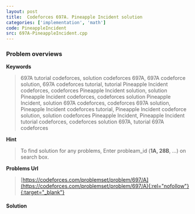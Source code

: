```yaml
---
layout: post
title:  Codeforces 697A. Pineapple Incident solution
categories: ['implementation', 'math']
code: PineappleIncident
src: 697A-PineappleIncident.cpp
---
```

### **Problem overviews**

**Keywords**
> 697A tutorial codeforces, solution codeforces 697A, 697A codeforce solution, 697A codeforces tutorial, tutorial Pineapple Incident codeforces, codeforces Pineapple Incident solution, solution Pineapple Incident codeforces, codeforces solution Pineapple Incident, solution 697A codeforces, codeforces 697A solution, Pineapple Incident codeforces tutorial, Pineapple Incident codeforce solution, solution codeforces Pineapple Incident, Pineapple Incident tutorial codeforces, codeforces solution 697A, tutorial 697A codeforces

**Hint**
> To find solution for any problems, Enter probleam_id (**1A, 28B**, ...) on search box. 

**Problems Url**
> [https://codeforces.com/problemset/problem/697/A](https://codeforces.com/problemset/problem/697/A){:rel="nofollow"}{:target="_blank"}

#### **Solution**



